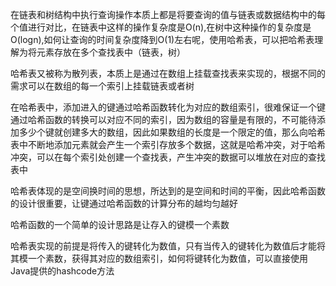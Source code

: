 在链表和树结构中执行查询操作本质上都是将要查询的值与链表或数据结构中的每个值进行对比，在链表中这样的操作复杂度是O(n),在树中这种操作的复杂度是O(logn),如何让查询的时间复杂度降到O(1)左右呢，使用哈希表，可以把哈希表理解为将元素存放在多个查找表中（链表，树）

哈希表又被称为散列表，本质上是通过在数组上挂载查找表来实现的，根据不同的需求可以在数组的每一个索引上挂载链表或者树

在哈希表中，添加进入的键通过哈希函数转化为对应的数组索引，很难保证一个键通过哈希函数的转换可以对应不同的索引，因为数组的容量是有限的，不可能待添加多少个键就创建多大的数组，因此如果数组的长度是一个限定的值，那么向哈希表中不断地添加元素就会产生一个索引存放多个数据，这就是哈希冲突，对于哈希冲突，可以在每个索引处创建一个查找表，产生冲突的数据可以堆放在对应的查找表中

哈希表体现的是空间换时间的思想，所达到的是空间和时间的平衡，因此哈希函数的设计很重要，让键通过哈希函数的计算分布的越均匀越好

哈希函数的一个简单的设计思路是让存入的键模一个素数

哈希表实现的前提是将传入的键转化为数值，只有当传入的键转化为数值后才能将其模一个素数，获得其对应的数组索引，如何将键转化为数值，可以直接使用Java提供的hashcode方法


